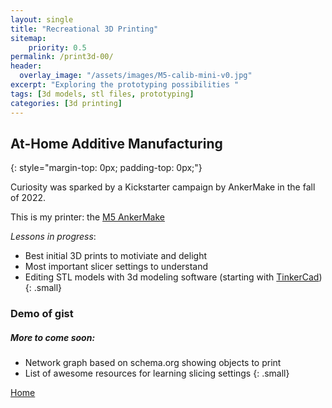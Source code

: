 ```yaml
---
layout: single
title: "Recreational 3D Printing"
sitemap:
    priority: 0.5
permalink: /print3d-00/
header:
  overlay_image: "/assets/images/M5-calib-mini-v0.jpg"
excerpt: "Exploring the prototyping possibilities "
tags: [3d models, stl files, prototyping]
categories: [3d printing]
---
```

## At-Home Additive Manufacturing
{: style="margin-top: 0px; padding-top: 0px;"} 

Curiosity was sparked by a Kickstarter campaign by AnkerMake in the fall of 2022.   

This is my printer: the [M5 AnkerMake ](https://www.ankermake.com/uk/products/m5)

_Lessons in progress_:
- Best initial 3D prints to motiviate and delight
- Most important slicer settings to understand
- Editing STL models with 3d modeling software (starting with [TinkerCad](https://www.tinkercad.com/))
{: .small}

### Demo of gist
<script src="https://gist.github.com/dagny099/ff93395ed55b984060bb9bfae6aa5b52.js"></script>


##### More to come soon:
- Network graph based on schema.org showing objects to print
- List of awesome resources for learning slicing settings
{: .small}

[Home](/)

